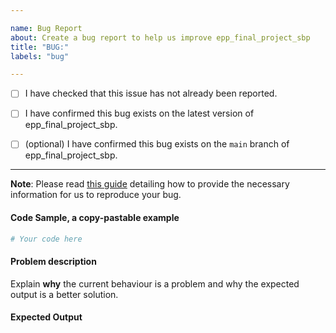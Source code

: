 ```yaml
---

name: Bug Report
about: Create a bug report to help us improve epp_final_project_sbp
title: "BUG:"
labels: "bug"

---
```


- [ ] I have checked that this issue has not already been reported.

- [ ] I have confirmed this bug exists on the latest version of epp_final_project_sbp.

- [ ] (optional) I have confirmed this bug exists on the `main` branch of epp_final_project_sbp.

---

**Note**: Please read [this
guide](https://matthewrocklin.com/blog/work/2018/02/28/minimal-bug-reports) detailing
how to provide the necessary information for us to reproduce your bug.

#### Code Sample, a copy-pastable example

```python
# Your code here
```

#### Problem description

Explain **why** the current behaviour is a problem and why the expected output is a
better solution.

#### Expected Output
